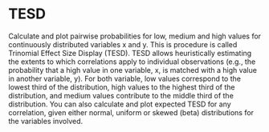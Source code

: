 # TESD

Calculate and plot pairwise probabilities for low, medium and high values for continuously distributed variables x and y. This is procedure is called Trinomial Effect Size Display (TESD). TESD allows heuristically estimating the extents to which correlations apply to individual observations (e.g., the probability that a high value in one variable, x, is matched with a high value in another variable, y). For both variable, low values correspond to the lowest third of the distribution, high values to the highest third of the distribution, and medium values contribute to the middle third of the distribution.  You can also calculate and plot expected TESD for any correlation, given either normal, uniform or skewed (beta) distributions for the variables involved.